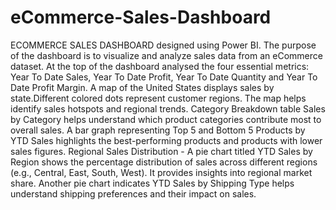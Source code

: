 # eCommerce-Sales-Dashboard
ECOMMERCE SALES DASHBOARD designed using Power BI. The purpose of the dashboard is to visualize and analyze sales data from an eCommerce dataset. At the top of the dashboard analysed the four essential metrics: Year To Date Sales, Year To Date Profit, Year To Date Quantity and Year To Date Profit Margin. 
A map of the United States displays sales by state.Different colored dots represent customer regions. The map helps identify sales hotspots and regional trends.
Category Breakdown table Sales by Category helps understand which product categories contribute most to overall sales.
A bar graph representing Top 5 and Bottom 5 Products by YTD Sales highlights the best-performing products and products with lower sales figures.
Regional Sales Distribution - A pie chart titled YTD Sales by Region shows the percentage distribution of sales across different regions (e.g., Central, East, South, West).
It provides insights into regional market share. Another pie chart indicates YTD Sales by Shipping Type helps understand shipping preferences and their impact on sales.
